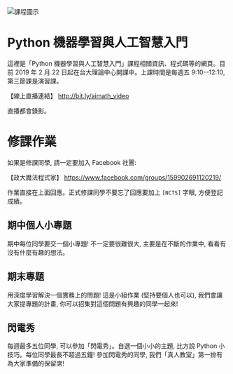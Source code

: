 ![課程圖示](images/course_title.jpeg)

# Python 機器學習與人工智慧入門

這裡是「Python 機器學習與人工智慧入門」課程相關資訊、程式碼等的網頁。目前 2019 年 2 月 22 日起在台大理論中心開課中。上課時間是每週五 9:10--12:10, 第三節課是演習課。

【線上直播連結】
http://bit.ly/aimath_video

直播都會錄影。

# 修課作業

如果是修課同學, 請一定要加入 Facebook 社團:

【政大魔法程式家】
https://www.facebook.com/groups/159902691120219/

作業直接在上面回應。正式修課同學不要忘了回應要加上 `[NCTS]` 字眼, 方便登記成績。

## 期中個人小專題

期中每位同學要交一個小專題! 不一定要很難很大, 主要是在不斷的作業中, 看看有沒有什麼有趣的想法。

## 期末專題

用深度學習解決一個實務上的問題! 這是小組作業 (堅持要個人也可以), 我們會讓大家提專題的計畫, 你可以招集對這個問題有興趣的同學一起來!

## 閃電秀

每週最多五位同學, 可以參加「閃電秀」。自選一個小小的主題, 比方說 Python 小技巧。每位同學最長不超過五鐘! 參加閃電秀的同學, 我們「真人教室」第一排有為大家準備的保留席!
